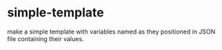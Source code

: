 # simple-template
make a simple template with variables named as they positioned in JSON file containing their values.
